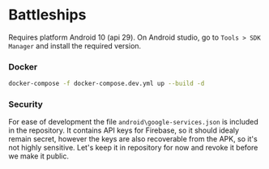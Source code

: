 # Battleships

Requires platform Android 10 (api 29). On Android studio, go to `Tools > SDK Manager`
and install the required version.

### Docker

```sh
docker-compose -f docker-compose.dev.yml up --build -d
```


### Security

For ease of development the file `android\google-services.json` is included in the repository. It contains API keys for Firebase, so it should idealy remain secret, however the keys are also recoverable from the APK, so it's not highly sensitive. Let's keep it in repository for now and revoke it before we make it public.

